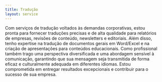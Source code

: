 ```yaml
---
title: Tradução
layout: service
---
```


Com serviços de tradução voltados  às demandas corporativas, estou pronta para fornecer traduções precisas e de alta qualidade para relatórios de empresas, revisões de conteúdo, newsletters e editoriais. Além disso, tenho expertise na tradução de documentos gerais em Word/Excel e na criação de apresentações para conteúdos educacionais. Como profissional também trago uma perspectiva diversificada e uma abordagem sensível à comunicação, garantindo que sua mensagem seja transmitida de forma eficaz e culturalmente adequada em diferentes idiomas. Estou comprometida em entregar resultados excepcionais e contribuir para o sucesso de sua empresa.
